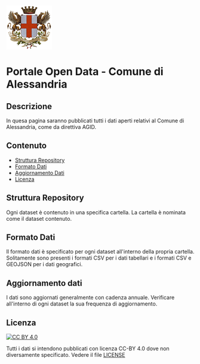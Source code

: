 <div align="left">
<img width="122" height="118" src="img/stemma-trasparente-piccolo.png">
</div>

# Portale Open Data - Comune di Alessandria

## Descrizione
In quesa pagina saranno pubblicati tutti i dati aperti relativi
al Comune di Alessandria, come da direttiva AGID.

## Contenuto
- [Struttura Repository](#struttura-repository) 
- [Formato Dati](#formato-dati)
- [Aggiornamento Dati](#aggiornamento-dati)
- [Licenza](#licenza)

## Struttura Repository
Ogni dataset è contenuto in una specifica cartella.
La cartella è nominata come il dataset contenuto.

## Formato Dati
Il formato dati è specificato per ogni dataset
all'interno della propria cartella.
Solitamente sono presenti i formati CSV per i dati tabellari
e i formati CSV e GEOJSON per i dati geografici.

## Aggiornamento dati
I dati sono aggiornati generalmente con cadenza annuale.
Verificare all'interno di ogni dataset la sua frequenza di aggiornamento.

## Licenza
[cc-by]: http://creativecommons.org/licenses/by/4.0/
[cc-by-shield]: https://img.shields.io/badge/License-CC%20BY%204.0-lightgrey.svg

[![CC BY 4.0][cc-by-shield]][cc-by]

Tutti i dati si intendono pubblicati con licenza CC-BY 4.0 dove
non diversamente specificato.
Vedere il file [LICENSE](./LICENSE)
